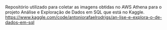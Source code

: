 Repositório utilizado para coletar as imagens obtidas no AWS Athena para o projeto Análise e Exploração de Dados em SQL que está no Kaggle. https://www.kaggle.com/code/antoniorafaelrodrigs/an-lise-e-explora-o-de-dados-em-sql
